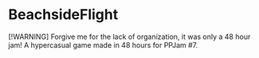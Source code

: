 # BeachsideFlight
[!WARNING]
Forgive me for the lack of organization, it was only a 48 hour jam!
A hypercasual game made in 48 hours for PPJam #7.
